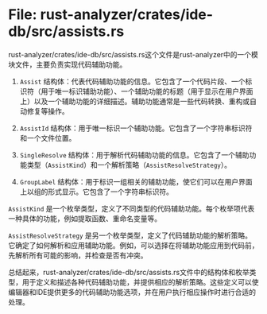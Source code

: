 # File: rust-analyzer/crates/ide-db/src/assists.rs

rust-analyzer/crates/ide-db/src/assists.rs这个文件是rust-analyzer中的一个模块文件，主要负责实现代码辅助功能。

1. `Assist` 结构体：代表代码辅助功能的信息。它包含了一个代码片段、一个标识符（用于唯一标识辅助功能）、一个辅助功能的标题（用于显示在用户界面上）以及一个辅助功能的详细描述。辅助功能通常是一些代码转换、重构或自动修复等操作。

2. `AssistId` 结构体：用于唯一标识一个辅助功能。它包含了一个字符串标识符和一个文件位置。

3. `SingleResolve` 结构体：用于解析代码辅助功能的信息。它包含了一个辅助功能类型（`AssistKind`）和一个解析策略（`AssistResolveStrategy`）。

4. `GroupLabel` 结构体：用于标识一组相关的辅助功能，使它们可以在用户界面上以组的形式显示。它包含了一个字符串标识符。

`AssistKind` 是一个枚举类型，定义了不同类型的代码辅助功能。每个枚举项代表一种具体的功能，例如提取函数、重命名变量等。

`AssistResolveStrategy` 是另一个枚举类型，定义了代码辅助功能的解析策略。它确定了如何解析和应用辅助功能。例如，可以选择在将辅助功能应用到代码前，先解析所有可能的影响，并检查是否有冲突。

总结起来，rust-analyzer/crates/ide-db/src/assists.rs文件中的结构体和枚举类型，用于定义和描述各种代码辅助功能，并提供相应的解析策略。这些定义可以使编辑器和IDE提供更多的代码辅助功能选项，并在用户执行相应操作时进行合适的处理。

